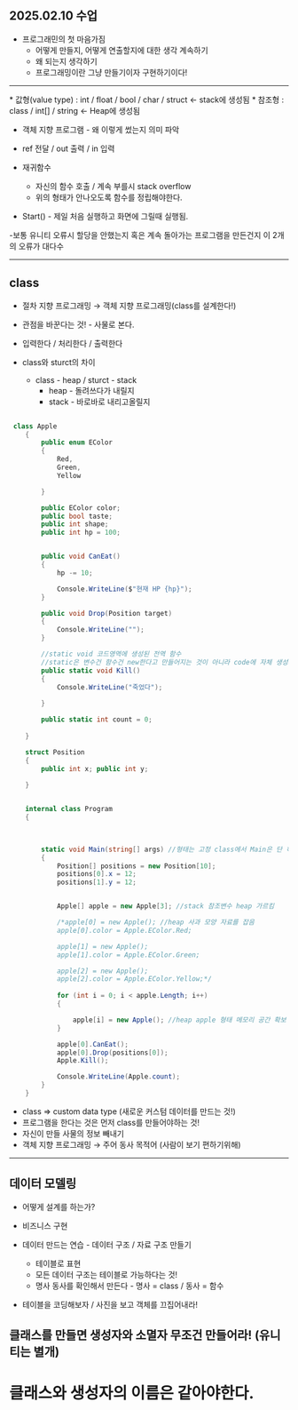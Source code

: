 ## 2025.02.10 수업

* 프로그래민의 첫 마음가짐
  * 어떻게 만들지, 어떻게 연출할지에 대한 생각 계속하기
  * 왜 되는지 생각하기
  * 프로그래밍이란 그냥 만들기이자 구현하기이다!
 
<hr/>
* 값형(value type) : int / float / bool / char / struct ← stack에 생성됨
* 참조형 :  class / int[] / string ← Heap에 생성됨

* 객체 지향 프로그램 - 왜 이렇게 썼는지 의미 파악
* ref 전달 / out 출력 / in 입력

* 재귀함수
  * 자신의 함수 호출 / 계속 부를시 stack overflow
  * 위의 형태가 안나오도록 함수를 정립해야한다.

* Start() - 제일 처음 실행하고 화면에 그릴때 실행됨.

-보통 유니티 오류시 할당을 안했는지 혹은 계속 돌아가는 프로그램을 만든건지 이 2개의 오류가 대다수
<hr/>

## class
* 절차 지향 프로그래밍 → 객체 지향 프로그래밍(class를 설계한다!)
* 관점을 바꾼다는 것! - 사물로 본다.
* 입력한다 / 처리한다 / 출력한다

* class와 sturct의 차이
  * class - heap / sturct - stack
    * heap - 돌려쓰다가 내릴지
    * stack - 바로바로 내리고올릴지

```cs

 class Apple
    {
        public enum EColor
        {
            Red,
            Green,
            Yellow

        }

        public EColor color;
        public bool taste;
        public int shape;
        public int hp = 100;


        public void CanEat()
        {
            hp -= 10;

            Console.WriteLine($"현재 HP {hp}");
        }

        public void Drop(Position target)
        {
            Console.WriteLine("");
        }

        //static void 코드영역에 생성된 전역 함수
        //static은 변수건 함수건 new한다고 만들어지는 것이 아니라 code에 자체 생성되어있고 이를 가져오는 것이다.
        public static void Kill()
        {
            Console.WriteLine("죽었다");
        
        }

        public static int count = 0;
        
    }

    struct Position
    { 
        public int x; public int y; 
    
    }


    internal class Program
    {

        

        static void Main(string[] args) //형태는 고정 class에서 Main은 단 하나! 외울것!
        {
            Position[] positions = new Position[10];
            positions[0].x = 12;
            positions[1].y = 12;


            Apple[] apple = new Apple[3]; //stack 참조변수 heap 가르킴

            /*apple[0] = new Apple(); //heap 사과 모양 자료를 잡음
            apple[0].color = Apple.EColor.Red;

            apple[1] = new Apple();
            apple[1].color = Apple.EColor.Green;

            apple[2] = new Apple();
            apple[2].color = Apple.EColor.Yellow;*/
                         
            for (int i = 0; i < apple.Length; i++)
            {

                apple[i] = new Apple(); //heap apple 형태 메모리 공간 확보
            }

            apple[0].CanEat();
            apple[0].Drop(positions[0]);
            Apple.Kill();

            Console.WriteLine(Apple.count);
        }
    }
```

* class => custom data type (새로운 커스텀 데이터를 만드는 것!)
* 프로그램을 한다는 것은 먼저 class를 만들어야하는 것!
* 자신이 만들 사물의 정보 빼내기
* 객체 지향 프로그래밍 → 주어 동사 목적어 (사람이 보기 편하기위해)

<hr/>

## 데이터 모델링
* 어떻게 설계를 하는가?
* 비즈니스 구현
* 데이터 만드는 연습 - 데이터 구조 / 자료 구조 만들기
  * 테이블로 표현
  * 모든 데이터 구조는 테이블로 가능하다는 것!
  * 명사 동사를 확인해서 만든다 - 명사 = class / 동사 = 함수
 
* 테이블을 코딩해보자 / 사진을 보고 객체를 끄집어내라!

## 클래스를 만들면 생성자와 소멸자 무조건 만들어라! (유니티는 별개)
# 클래스와 생성자의 이름은 같아야한다.


  
